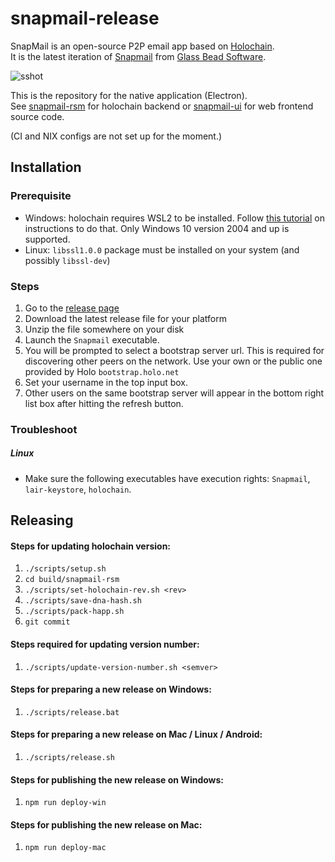 # snapmail-release
SnapMail is an open-source P2P email app based on [Holochain](https://holochain.org/).  
It is the latest iteration of [Snapmail](http://www.glassbead.com/snapmail/index.shtml) from [Glass Bead Software](http://www.glassbead.com/).


![sshot](https://github.com/ddd-mtl/snapmail-release/blob/master/assets/snapmail-ui.png)

This is the repository for the native application (Electron).  
See [snapmail-rsm](https://github.com/ddd-mtl/snapmail-rsm) for holochain backend or [snapmail-ui](https://github.com/ddd-mtl/snapmail-ui) for web frontend source code.

(CI and NIX configs are not set up for the moment.)

## Installation

### Prerequisite 
 - Windows: holochain requires WSL2 to be installed. Follow [this tutorial](https://pureinfotech.com/install-windows-subsystem-linux-2-windows-10/) on instructions to do that. Only Windows 10 version 2004 and up is supported.
 - Linux: `libssl1.0.0` package must be installed on your system (and possibly `libssl-dev`)

### Steps
1. Go to the [release page](https://github.com/glassbeadsoftware/snapmail-release/releases)
1. Download the latest release file for your platform
1. Unzip the file somewhere on your disk
1. Launch the `Snapmail` executable.  
1. You will be prompted to select a bootstrap server url. This is required for discovering other peers on the network.
Use your own or the public one provided by Holo `bootstrap.holo.net`
1. Set your username in the top input box.
1. Other users on the same bootstrap server will appear in the bottom right list box after hitting the refresh button.

### Troubleshoot

##### Linux
- Make sure the following executables have execution rights: `Snapmail`, `lair-keystore`, `holochain`.


## Releasing

#### Steps for updating holochain version:
1. `./scripts/setup.sh`
2. `cd build/snapmail-rsm`
3. `./scripts/set-holochain-rev.sh <rev>`
4. `./scripts/save-dna-hash.sh`
5. `./scripts/pack-happ.sh`
6. `git commit`

#### Steps required for updating version number:
1. `./scripts/update-version-number.sh <semver>`

#### Steps for preparing a new release on Windows:
1. `./scripts/release.bat`

#### Steps for preparing a new release on Mac / Linux / Android:
1. `./scripts/release.sh`

#### Steps for publishing the new release on Windows:
1. `npm run deploy-win`

#### Steps for publishing the new release on Mac:
1. `npm run deploy-mac`
